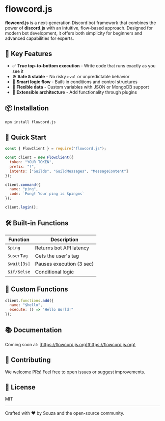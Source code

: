 # flowcord.js  

**flowcord.js** is a next-generation Discord bot framework that combines the power of **discord.js** with an intuitive, flow-based approach. Designed for modern bot development, it offers both simplicity for beginners and advanced capabilities for experts.  

## 🚀 Key Features  

* ✅ **True top-to-bottom execution** - Write code that runs exactly as you see it  
* ⚙️ **Safe & stable** - No risky `eval` or unpredictable behavior  
* 🧠 **Smart logic flow** - Built-in conditions and control structures  
* 💾 **Flexible data** - Custom variables with JSON or MongoDB support  
* 🔌 **Extensible architecture** - Add functionality through plugins  

## 📦 Installation  
```bash
npm install flowcord.js
```

## 🧪 Quick Start  
```js
const { FlowClient } = require("flowcord.js");

const client = new FlowClient({
  token: "YOUR_TOKEN",
  prefix: "!",
  intents: ["Guilds", "GuildMessages", "MessageContent"]
});

client.command({
  name: "ping",
  code: `Pong! Your ping is $pingms`
});

client.login();
```

## 🛠 Built-in Functions  
| Function       | Description                  |
|---------------|----------------------------|
| `$ping`       | Returns bot API latency    |
| `$userTag`    | Gets the user's tag        |
| `$wait[3s]`   | Pauses execution (3 sec)   |
| `$if/$else`   | Conditional logic          |

## 🧩 Custom Functions  
```js
client.functions.add({
  name: "$hello",
  execute: () => "Hello World!" 
});
```

## 📚 Documentation  
Coming soon at: [https://flowcord.js.org](https://flowcord.js.org)  

## 🤝 Contributing  
We welcome PRs! Feel free to open issues or suggest improvements.  

## 📄 License  
MIT  

---
Crafted with ❤️ by Souza and the open-source community.  
